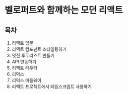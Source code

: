 # 벨로퍼트와 함께하는 모던 리액트

## 목차

1. 리액트 입문
2. 리액트 컴포넌트 스타일링하기
3. 멋진 투두리스트 만들기
4. API 연동하기
5. 리액트 라우터
6. 리덕스
7. 리덕스 미들웨어
8. 리액트 프로젝트에서 타입스크립트 사용하기
